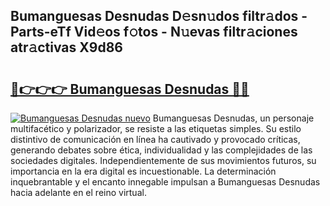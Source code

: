 ## Bumanguesas Desnudas D𝚎sn𝚞dos filtr𝚊dos - Parts-eTf Vid𝚎os f𝚘tos - N𝚞evas filtr𝚊ciones atr𝚊ctivas X9d86

# <h2><a href="http://mb2321.tromn.icu/?c=Bumanguesas+Desnudas">🔗👉👉👉 Bumanguesas Desnudas 🔗🔗</a></h2>

[![Bumanguesas Desnudas nuevo](https://i.imgur.com/pEAQMta.gif)](http://mb2321.tromn.icu/?c=Bumanguesas+Desnudas)
Bumanguesas Desnudas, un personaje multifacético y polarizador, se resiste a las etiquetas simples. Su estilo distintivo de comunicación en línea ha cautivado y provocado críticas, generando debates sobre ética, individualidad y las complejidades de las sociedades digitales. Independientemente de sus movimientos futuros, su importancia en la era digital es incuestionable. La determinación inquebrantable y el encanto innegable impulsan a Bumanguesas Desnudas hacia adelante en el reino virtual.
